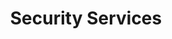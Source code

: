 ---
layout: content
title: Security Services
tagline: To keep your sensitive information safe and comply with regulations, it’s critical to protect your entire corporate network—including branches and mobile workers—from existing and potential threats.
permalink: /security/
---